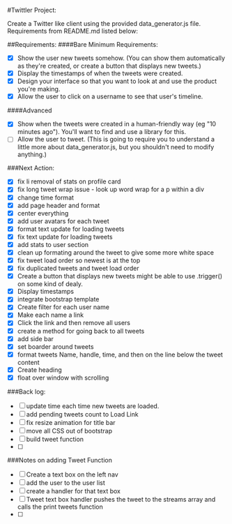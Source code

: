 #Twittler Project:

Create a Twitter like client using the provided data_generator.js file.  Requirements from README.md listed below:

##Requirements:
####Bare Minimum Requirements:
- [x] Show the user new tweets somehow. (You can show them automatically as they're created, or create a button that displays new tweets.)
- [x] Display the timestamps of when the tweets were created.
- [x] Design your interface so that you want to look at and use the product you're making.
- [x] Allow the user to click on a username to see that user's timeline.

####Advanced
- [x] Show when the tweets were created in a human-friendly way (eg "10 minutes ago"). You'll want to find and use a library for this.
- [ ] Allow the user to tweet. (This is going to require you to understand a little more about data_generator.js, but you shouldn't need to modify anything.)

###Next Action:
- [X] fix li removal of stats on profile card
- [x] fix long tweet wrap issue - look up word wrap for a p within a div
- [x] change time format
- [x] add page header and format
- [x] center everything
- [x] add user avatars for each tweet
- [x] format text update for loading tweets
- [x] fix text update for loading tweets
- [x] add stats to user section
- [x] clean up formating around the tweet to give some more white space 
- [x] fix tweet load order so newest is at the top
- [x] fix duplicated tweets and tweet load order
- [x] Create a button that displays new tweets
 might be able to use .trigger() on some kind of dealy.
- [x] Display timestamps
- [x] integrate bootstrap template
- [x] Create filter for each user name
- [x] Make each name a link
- [x] Click the link and then remove all users 
- [x] create a method for going back to all tweets
- [x] add side bar
- [x] set boarder around tweets
- [x] format tweets Name, handle, time, and then on the line below the tweet content
- [x] Create heading
- [x] float over window with scrolling

###Back log:
- [ ] update time each time new tweets are loaded.
- [ ] add pending tweets count to Load Link
- [ ] fix resize animation for title bar
- [ ] move all CSS out of bootstrap
- [ ] build tweet function
- [ ] 


###Notes on adding Tweet Function
- [ ] Create a text box on the left nav
- [ ] add the user to the user list 
- [ ] create a handler for that text box
- [ ] Tweet text box handler pushes the tweet to the streams array and calls the print tweets function
- [ ] 

